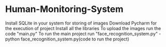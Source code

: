 # Human-Monitoring-System
Install SQLite in your system for storing of images
Download Pycharm for the execution of project
Install all the libraries
To upload the images run the code "main.py"
To run the main project run "face_recognition_system.py" - python face_recognition_system.py(code to run the project)
